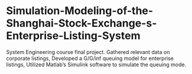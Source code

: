 # Simulation-Modeling-of-the-Shanghai-Stock-Exchange-s-Enterprise-Listing-System
System Engineering course final project.
Gathered relevant data on corporate listings,
Developed a G/G/inf queuing model for enterprise listings,
Utilized Matlab’s Simulink software to simulate the queuing mode.
